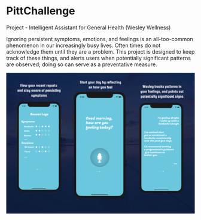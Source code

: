 # PittChallenge
Project - Intelligent Assistant for General Health (Wesley Wellness)

Ignoring persistent symptoms, emotions, and feelings is an all-too-common 
phenomenon in our increasingly busy lives. Often times do not acknowledge
them until they are a problem. This project is designed to keep
track of these things, and alerts users when potentially significant 
patterns are observed; doing so can serve as a preventative measure.


![UI Design](https://raw.githubusercontent.com/devonsmyth/PittChallenge/main/wesleywellness%20(1).png)
